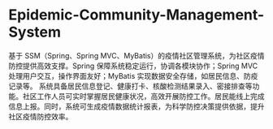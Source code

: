 # Epidemic-Community-Management-System
基于 SSM（Spring、Spring MVC、MyBatis）的疫情社区管理系统，为社区疫情防控提供高效支撑。Spring 保障系统稳定运行，协调各模块协作；Spring MVC 处理用户交互，操作界面友好；MyBatis 实现数据安全存储，如居民信息、防疫记录等。  系统具备居民信息登记、健康打卡、核酸检测结果录入、密接排查等功能。社区工作人员可实时掌握居民健康状况，高效开展防控工作。居民能线上完成信息上报。同时，系统可生成疫情数据统计报表，为科学防控决策提供依据，提升社区疫情防控效率。 
